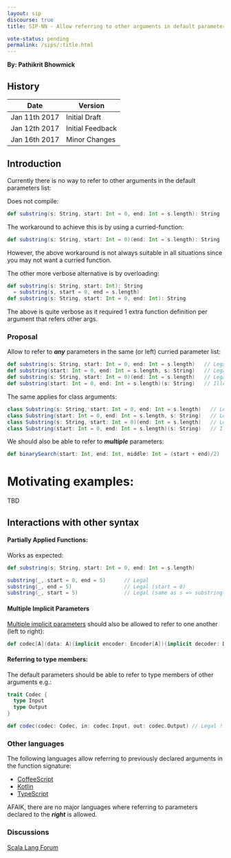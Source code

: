 ```yaml
---
layout: sip
discourse: true
title: SIP-NN - Allow referring to other arguments in default parameters

vote-status: pending
permalink: /sips/:title.html
---
```


**By: Pathikrit Bhowmick**

## History

| Date          | Version          |
|---------------|------------------|
| Jan 11th 2017 | Initial Draft    |
| Jan 12th 2017 | Initial Feedback |
| Jan 16th 2017 | Minor Changes    |

## Introduction
Currently there is no way to refer to other arguments in the default parameters list:

Does not compile:
```scala
def substring(s: String, start: Int = 0, end: Int = s.length): String
```

The workaround to achieve this is by using a curried-function:
```scala
def substring(s: String, start: Int = 0)(end: Int = s.length): String
```

However, the above workaround is not always suitable in all situations since you may not want a curried function.

The other more verbose alternative is by overloading:
```scala
def substring(s: String, start: Int): String
  = substring(s, start = 0, end = s.length)
def substring(s: String, start: Int = 0, end: Int): String
```

The above is quite verbose as it required 1 extra function definition per argument that refers other args.

### Proposal
Allow to refer to ***any*** parameters in the same (or left) curried parameter list:
```scala
def substring(s: String, start: Int = 0, end: Int = s.length)   // Legal
def substring(start: Int = 0, end: Int = s.length, s: String)   // Legal !!!
def substring(s: String, start: Int = 0)(end: Int = s.length)   // Legal (works currently)
def substring(start: Int = 0, end: Int = s.length)(s: String)   // Illegal
```

The same applies for class arguments:
```scala
class Substring(s: String, start: Int = 0, end: Int = s.length)   // Legal
class Substring(start: Int = 0, end: Int = s.length, s: String)   // Legal
class Substring(s: String, start: Int = 0)(end: Int = s.length)   // Legal
class Substring(start: Int = 0, end: Int = s.length)(s: String)   // Illegal
```

We should also be able to refer to ***multiple*** parameters:
```scala
def binarySearch(start: Int, end: Int, middle: Int = (start + end)/2)  // Legal
```

# Motivating examples:

TBD

## Interactions with other syntax

#### Partially Applied Functions:
Works as expected:
```scala
def substring(s: String, start: Int = 0, end: Int = s.length)

substring(_, start = 0, end = 5)      // Legal
substring(_, end = 5)                 // Legal (start = 0)
substring(_, start = 5)               // Legal (same as s => substring(s, start = 5, end = s.length)
```

#### Multiple Implicit Parameters
[Multiple implicit parameters](https://github.com/scala/scala.github.com/pull/520) should also be allowed to refer to one another (left to right):
```scala
def codec[A](data: A)(implicit encoder: Encoder[A])(implicit decoder: Decoder[A] = encoder.reverse) // Legal
```

#### Referring to type members:
The default parameters should be able to refer to type members of other arguments e.g.:
```scala
trait Codec {
  type Input
  type Output
}

def codec(codec: Codec, in: codec.Input, out: codec.Output) // Legal !!!
```

### Other languages
The following languages allow referring to previously declared arguments in the function signature:
* [CoffeeScript](http://coffeescript.org/)
* [Kotlin](http://kotlinlang.org)
* [TypeScript](https://www.typescriptlang.org/)

AFAIK, there are no major languages where referring to parameters declared to the ***right*** is allowed.

### Discussions
[Scala Lang Forum](https://contributors.scala-lang.org/t/refer-to-previous-argument-in-default-argument-list/215/6)
